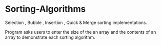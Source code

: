 # Sorting-Algorithms
Selection , Bubble , Insertion , Quick &amp; Merge sorting implementations.

Program asks users to enter the size of the an array and the contents of an array to demonstrate each sorting algorithm. 
